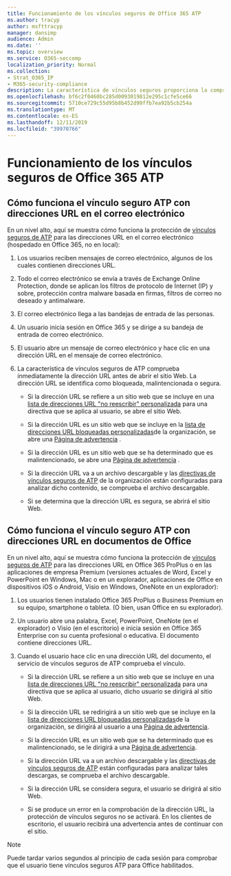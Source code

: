 ```yaml
---
title: Funcionamiento de los vínculos seguros de Office 365 ATP
ms.author: tracyp
author: msfttracyp
manager: dansimp
audience: Admin
ms.date: ''
ms.topic: overview
ms.service: O365-seccomp
localization_priority: Normal
ms.collection:
- Strat_O365_IP
- M365-security-compliance
description: La característica de vínculos seguros proporciona la comprobación del tiempo de clic de los hipervínculos en los documentos de Office y en los mensajes de correo electrónico. Lea este artículo para obtener información sobre cómo funciona el vínculo seguro ATP.
ms.openlocfilehash: bf6c2f0460bc285d0093019812e295c1cfe5ce66
ms.sourcegitcommit: 5710ce729c55d95b8b452d99ffb7ea92b5cb254a
ms.translationtype: MT
ms.contentlocale: es-ES
ms.lasthandoff: 12/11/2019
ms.locfileid: "39970766"
---
```

# <a name="how-office-365-atp-safe-links-works"></a>Funcionamiento de los vínculos seguros de Office 365 ATP
         
## <a name="how-atp-safe-links-works-with-urls-in-email"></a>Cómo funciona el vínculo seguro ATP con direcciones URL en el correo electrónico

En un nivel alto, aquí se muestra cómo funciona la protección de [vínculos seguros de ATP](atp-safe-links.md) para las direcciones URL en el correo electrónico (hospedado en Office 365, no en local):
  
1. Los usuarios reciben mensajes de correo electrónico, algunos de los cuales contienen direcciones URL.
    
2. Todo el correo electrónico se envía a través de Exchange Online Protection, donde se aplican los filtros de protocolo de Internet (IP) y sobre, protección contra malware basada en firmas, filtros de correo no deseado y antimalware. 
    
3. El correo electrónico llega a las bandejas de entrada de las personas.
    
4. Un usuario inicia sesión en Office 365 y se dirige a su bandeja de entrada de correo electrónico.
    
5. El usuario abre un mensaje de correo electrónico y hace clic en una dirección URL en el mensaje de correo electrónico.
    
6. La característica de vínculos seguros de ATP comprueba inmediatamente la dirección URL antes de abrir el sitio Web. La dirección URL se identifica como bloqueada, malintencionada o segura.
    
   - Si la dirección URL se refiere a un sitio web que se incluye en una [lista de direcciones URL "no reescribir" personalizada](set-up-a-custom-do-not-rewrite-urls-list-with-atp.md) para una directiva que se aplica al usuario, se abre el sitio Web. 
    
   - Si la dirección URL es un sitio web que se incluye en la [lista de direcciones URL bloqueadas personalizadas](set-up-a-custom-blocked-urls-list-wtih-atp.md)de la organización, se abre una [Página de advertencia](atp-safe-links-warning-pages.md) . 
    
   - Si la dirección URL es un sitio web que se ha determinado que es malintencionado, se abre una [Página de advertencia](atp-safe-links-warning-pages.md) . 
    
   - Si la dirección URL va a un archivo descargable y las [directivas de vínculos seguros de ATP](set-up-atp-safe-links-policies.md) de la organización están configuradas para analizar dicho contenido, se comprueba el archivo descargable. 
    
   - Si se determina que la dirección URL es segura, se abrirá el sitio Web.
    
## <a name="how-atp-safe-links-works-with-urls-in-office-documents"></a>Cómo funciona el vínculo seguro ATP con direcciones URL en documentos de Office 

En un nivel alto, aquí se muestra cómo funciona la protección de [vínculos seguros de ATP](atp-safe-links.md) para las direcciones URL en Office 365 ProPlus o en las aplicaciones de empresa Premium (versiones actuales de Word, Excel y PowerPoint en Windows, Mac o en un explorador, aplicaciones de Office en dispositivos iOS o Android, Visio en Windows, OneNote en un explorador):
  
1. Los usuarios tienen instalado Office 365 ProPlus o Business Premium en su equipo, smartphone o tableta. (O bien, usan Office en su explorador).
    
2. Un usuario abre una palabra, Excel, PowerPoint, OneNote (en el explorador) o Visio (en el escritorio) e inicia sesión en Office 365 Enterprise con su cuenta profesional o educativa. El documento contiene direcciones URL.
    
3. Cuando el usuario hace clic en una dirección URL del documento, el servicio de vínculos seguros de ATP comprueba el vínculo.
    
   - Si la dirección URL se refiere a un sitio web que se incluye en una [lista de direcciones URL "no reescribir" personalizada](set-up-a-custom-do-not-rewrite-urls-list-with-atp.md) para una directiva que se aplica al usuario, dicho usuario se dirigirá al sitio Web. 
    
   - Si la dirección URL se redirigirá a un sitio web que se incluye en la [lista de direcciones URL bloqueadas personalizadas](set-up-a-custom-blocked-urls-list-wtih-atp.md)de la organización, se dirigirá al usuario a una [Página de advertencia](atp-safe-links-warning-pages.md).
    
   - Si la dirección URL es un sitio web que se ha determinado que es malintencionado, se le dirigirá a una [Página de advertencia](atp-safe-links-warning-pages.md).
    
   - Si la dirección URL va a un archivo descargable y las [directivas de vínculos seguros de ATP](set-up-atp-safe-links-policies.md) están configuradas para analizar tales descargas, se comprueba el archivo descargable. 
    
   - Si la dirección URL se considera segura, el usuario se dirigirá al sitio Web.
      
   - Si se produce un error en la comprobación de la dirección URL, la protección de vínculos seguros no se activará. En los clientes de escritorio, el usuario recibirá una advertencia antes de continuar con el sitio.
      
> [!NOTE]
> Puede tardar varios segundos al principio de cada sesión para comprobar que el usuario tiene vínculos seguros ATP para Office habilitados. 
      
